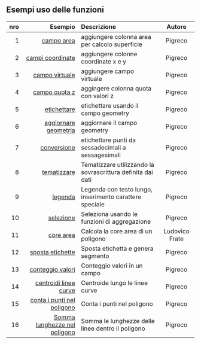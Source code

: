 ## Esempi uso delle funzioni

nro|Esempio|Descrizione|Autore
---:|------:|:----------|:------:
1|[campo area](./es/add_col_area.md)|aggiungere colonna area per calcolo superficie|Pigreco
2|[campi coordinate](./es/add_coord_xy.md)|aggiungere colonne coordinate x e y|Pigreco
3|[campo virtuale](./es/add_campo_virtuale.md)|aggiungere campo virtuale|Pigreco
4|[campo quota z](./es/add_col_z.md)|aggingere colonna quota con valori z|Pigreco
5|[etichettare](./es/etichette.md)|etichettare usando il campo geometry|Pigreco
6|[aggiornare geometria](./es/agg_geom.md)|aggiornare il campo geometry|Pigreco
7|[conversione](./es/conversione.md)|etichettare punti da sessadecimali a sessagesimali|Pigreco
8|[tematizzare](./es/tematizzare.md)|Tematizzare utilizzando la sovrascrittura definita dai dati|Pigreco
9|[legenda](./es/espressione_regolare.md)|Legenda con testo lungo, inserimento carattere speciale|Pigreco
10|[selezione](./es/select_with_aggregate.md)|Seleziona usando le funzioni di aggregazione|Pigreco
11|[core area](./es/core_area.md)|Calcola la core area di un poligono | Ludovico Frate
12|[sposta etichette](./es/sposta_etichetta_linea.md)|Sposta etichetta e genera segmento|Pigreco
13|[conteggio valori](./es/conteggio.md)|Conteggio valori in un campo|Pigreco
14|[centroidi linee curve](./es/centroid_linee.md)|Centroide lungo le linee curve|Pigreco
15|[conta i punti nel poligono](./es/conta_punti_in_poligono.md)|Conta i punti nel poligono|Pigreco
16|[Somma lunghezze nel poligono](./es/somma_lunghezze_nel_poligono.md)|Somma le lunghezze delle linee dentro il poligono|Pigreco
